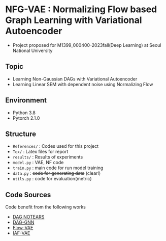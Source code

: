 # NFG-VAE : Normalizing Flow based Graph Learning with Variational Autoencoder

- Project proposed for M1399_000400-2023fall(Deep Learning) at Seoul National University

## Topic

- Learning Non-Gaussian DAGs with Variational Autoencoder
- Learning Linear SEM with dependent noise using Normalizing Flow


## Environment

- Python 3.8
- Pytorch 2.1.0

## Structure

- `References/` : Codes used for this project
- `Tex/` : Latex files for report
- `results/` : Results of experiments
- `model.py` : VAE, NF code
- `train.py` : main code for run model training
- `data.py` : ~~code for generating data~~ (clear!)
- `utils.py` : code for evaluation(metric)

## Code Sources

Code benefit from the following works
- [DAG NOTEARS](https://github.com/xunzheng/notears)
- [DAG-GNN](https://github.com/fishmoon1234/DAG-GNN)
- [Flow-VAE](https://github.com/fmu2/flow-VAE)
- [IAF-VAE](https://github.com/pclucas14/iaf-vae)
